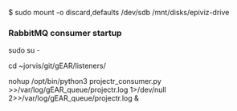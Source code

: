 $ sudo mount -o discard,defaults /dev/sdb /mnt/disks/epiviz-drive

### RabbitMQ consumer startup
sudo su -

cd ~jorvis/git/gEAR/listeners/

nohup /opt/bin/python3 projectr_consumer.py >>/var/log/gEAR_queue/projectr.log 1>/dev/null 2>>/var/log/gEAR_queue/projectr.log &
